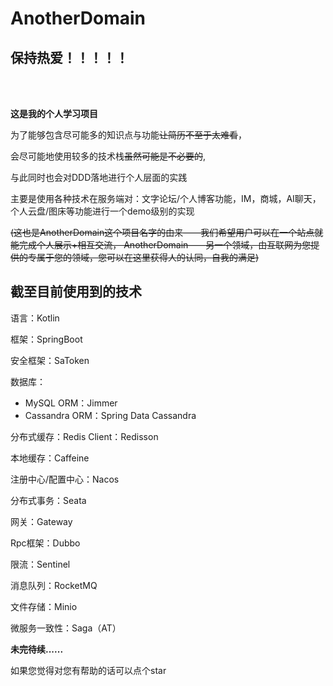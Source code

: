 # AnotherDomain

## **保持热爱！！！！！**

<br><br>

**这是我的个人学习项目**

为了能够包含尽可能多的知识点与功能~~让简历不至于太难看~~，

会尽可能地使用较多的技术栈~~虽然可能是不必要的~~,

与此同时也会对DDD落地进行个人层面的实践

主要是使用各种技术在服务端对：文字论坛/个人博客功能，IM，商城，AI聊天，个人云盘/图床等功能进行一个demo级别的实现



~~(这也是AnotherDomain这个项目名字的由来——我们希望用户可以在一个站点就能完成个人展示+相互交流，
AnotherDomain——另一个领域，由互联网为您提供的专属于您的领域，您可以在这里获得人的认同，自我的满足)~~

## 截至目前使用到的技术

语言：Kotlin

框架：SpringBoot

安全框架：SaToken

数据库：
 * MySQL ORM：Jimmer
 * Cassandra ORM：Spring Data Cassandra

分布式缓存：Redis Client：Redisson

本地缓存：Caffeine

注册中心/配置中心：Nacos

分布式事务：Seata

网关：Gateway

Rpc框架：Dubbo

限流：Sentinel

消息队列：RocketMQ

文件存储：Minio 

微服务一致性：Saga（AT）

**未完待续......**

如果您觉得对您有帮助的话可以点个star